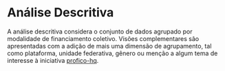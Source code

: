 # Análise Descritiva

A análise descritiva considera o conjunto de dados agrupado por modalidade de financiamento
coletivo. Visões complementares são apresentadas com a adição de mais uma dimensão
de agrupamento, tal como plataforma, unidade federativa, gênero ou menção a algum tema
de interesse à iniciativa [profico-hq](https://github.com/silva-erick/profico-hq).


